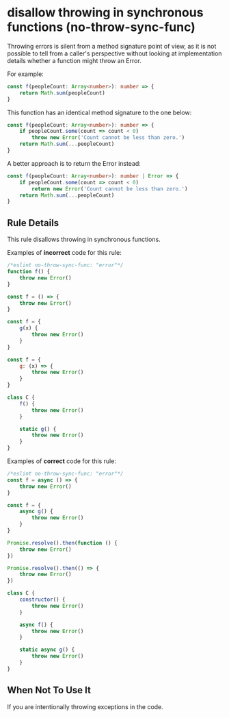 # disallow throwing in synchronous functions (no-throw-sync-func)

Throwing errors is silent from a method signature point of view, as it is not possible to tell from a caller's perspective without looking at implementation details whether a function might throw an Error.

For example:

```typescript
const f(peopleCount: Array<number>): number => {
    return Math.sum(peopleCount)
}
```

This function has an identical method signature to the one below:

```typescript
const f(peopleCount: Array<number>): number => {
    if peopleCount.some(count => count < 0)
        throw new Error('Count cannot be less than zero.')
    return Math.sum(...peopleCount)
}
```

A better approach is to return the Error instead:

```typescript
const f(peopleCount: Array<number>): number | Error => {
    if peopleCount.some(count => count < 0)
        return new Error('Count cannot be less than zero.')
    return Math.sum(...peopleCount)
}
```

## Rule Details

This rule disallows throwing in synchronous functions.

Examples of **incorrect** code for this rule:

```js
/*eslint no-throw-sync-func: "error"*/
function f() {
    throw new Error()
}

const f = () => {
    throw new Error()
}

const f = {
    g(x) {
        throw new Error()
    }
}

const f = {
    g: (x) => {
        throw new Error()
    }
}

class C {
    f() {
        throw new Error()
    }

    static g() {
        throw new Error()
    }
}
```

Examples of **correct** code for this rule:

```js
/*eslint no-throw-sync-func: "error"*/
const f = async () => {
    throw new Error()
}

const f = {
    async g() {
        throw new Error()
    }
}

Promise.resolve().then(function () {
    throw new Error()
})

Promise.resolve().then(() => {
    throw new Error()
})

class C {
    constructor() {
        throw new Error()
    }

    async f() {
        throw new Error()
    }

    static async g() {
        throw new Error()
    }
}
```

## When Not To Use It

If you are intentionally throwing exceptions in the code.
